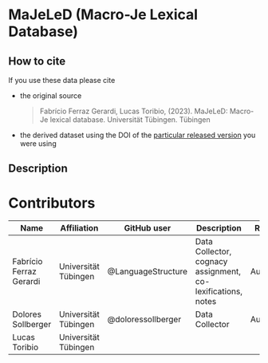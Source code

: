 # MaJeLeD (Macro-Je Lexical Database)

## How to cite

If you use these data please cite
- the original source
  > Fabrício Ferraz Gerardi, Lucas Toribio, (2023). MaJeLeD: Macro-Je lexical database. Universität Tübingen. Tübingen
- the derived dataset using the DOI of the [particular released version](../../releases/) you were using

## Description









# Contributors

Name | Affiliation | GitHub user | Description | Role
--- | --- | --- | --- | ---
Fabrício Ferraz Gerardi | Universität Tübingen | @LanguageStructure | Data Collector, cognacy assignment, co-lexifications, notes | Author
Dolores Sollberger | Universität Tübingen | @doloressollberger | Data Collector  | Author
Lucas Toribio | Universität Tübingen |  |  | 
